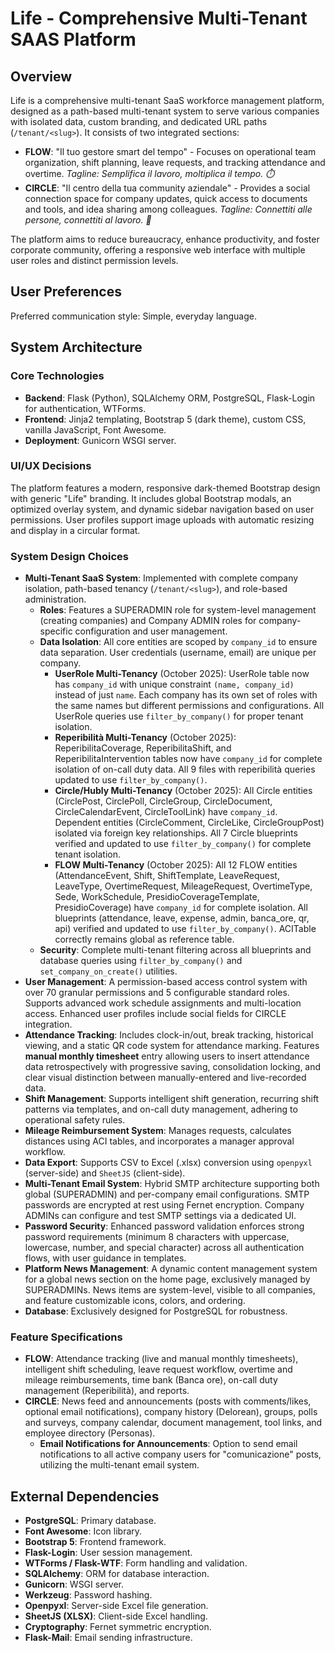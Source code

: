 # Life - Comprehensive Multi-Tenant SAAS Platform

## Overview
Life is a comprehensive multi-tenant SaaS workforce management platform, designed as a path-based multi-tenant system to serve various companies with isolated data, custom branding, and dedicated URL paths (`/tenant/<slug>`). It consists of two integrated sections:

- **FLOW**: "Il tuo gestore smart del tempo" - Focuses on operational team organization, shift planning, leave requests, and tracking attendance and overtime. *Tagline: Semplifica il lavoro, moltiplica il tempo. ⏱️*
- **CIRCLE**: "Il centro della tua community aziendale" - Provides a social connection space for company updates, quick access to documents and tools, and idea sharing among colleagues. *Tagline: Connettiti alle persone, connettiti al lavoro. 🤝*

The platform aims to reduce bureaucracy, enhance productivity, and foster corporate community, offering a responsive web interface with multiple user roles and distinct permission levels.

## User Preferences
Preferred communication style: Simple, everyday language.

## System Architecture

### Core Technologies
- **Backend**: Flask (Python), SQLAlchemy ORM, PostgreSQL, Flask-Login for authentication, WTForms.
- **Frontend**: Jinja2 templating, Bootstrap 5 (dark theme), custom CSS, vanilla JavaScript, Font Awesome.
- **Deployment**: Gunicorn WSGI server.

### UI/UX Decisions
The platform features a modern, responsive dark-themed Bootstrap design with generic "Life" branding. It includes global Bootstrap modals, an optimized overlay system, and dynamic sidebar navigation based on user permissions. User profiles support image uploads with automatic resizing and display in a circular format.

### System Design Choices
- **Multi-Tenant SaaS System**: Implemented with complete company isolation, path-based tenancy (`/tenant/<slug>`), and role-based administration.
  - **Roles**: Features a SUPERADMIN role for system-level management (creating companies) and Company ADMIN roles for company-specific configuration and user management.
  - **Data Isolation**: All core entities are scoped by `company_id` to ensure data separation. User credentials (username, email) are unique per company.
    - **UserRole Multi-Tenancy** (October 2025): UserRole table now has `company_id` with unique constraint `(name, company_id)` instead of just `name`. Each company has its own set of roles with the same names but different permissions and configurations. All UserRole queries use `filter_by_company()` for proper tenant isolation.
    - **Reperibilità Multi-Tenancy** (October 2025): ReperibilitaCoverage, ReperibilitaShift, and ReperibilitaIntervention tables now have `company_id` for complete isolation of on-call duty data. All 9 files with reperibilità queries updated to use `filter_by_company()`.
    - **Circle/Hubly Multi-Tenancy** (October 2025): All Circle entities (CirclePost, CirclePoll, CircleGroup, CircleDocument, CircleCalendarEvent, CircleToolLink) have `company_id`. Dependent entities (CircleComment, CircleLike, CircleGroupPost) isolated via foreign key relationships. All 7 Circle blueprints verified and updated to use `filter_by_company()` for complete tenant isolation.
    - **FLOW Multi-Tenancy** (October 2025): All 12 FLOW entities (AttendanceEvent, Shift, ShiftTemplate, LeaveRequest, LeaveType, OvertimeRequest, MileageRequest, OvertimeType, Sede, WorkSchedule, PresidioCoverageTemplate, PresidioCoverage) have `company_id` for complete isolation. All blueprints (attendance, leave, expense, admin, banca_ore, qr, api) verified and updated to use `filter_by_company()`. ACITable correctly remains global as reference table.
  - **Security**: Complete multi-tenant filtering across all blueprints and database queries using `filter_by_company()` and `set_company_on_create()` utilities.
- **User Management**: A permission-based access control system with over 70 granular permissions and 5 configurable standard roles. Supports advanced work schedule assignments and multi-location access. Enhanced user profiles include social fields for CIRCLE integration.
- **Attendance Tracking**: Includes clock-in/out, break tracking, historical viewing, and a static QR code system for attendance marking. Features **manual monthly timesheet** entry allowing users to insert attendance data retrospectively with progressive saving, consolidation locking, and clear visual distinction between manually-entered and live-recorded data.
- **Shift Management**: Supports intelligent shift generation, recurring shift patterns via templates, and on-call duty management, adhering to operational safety rules.
- **Mileage Reimbursement System**: Manages requests, calculates distances using ACI tables, and incorporates a manager approval workflow.
- **Data Export**: Supports CSV to Excel (.xlsx) conversion using `openpyxl` (server-side) and `SheetJS` (client-side).
- **Multi-Tenant Email System**: Hybrid SMTP architecture supporting both global (SUPERADMIN) and per-company email configurations. SMTP passwords are encrypted at rest using Fernet encryption. Company ADMINs can configure and test SMTP settings via a dedicated UI.
- **Password Security**: Enhanced password validation enforces strong password requirements (minimum 8 characters with uppercase, lowercase, number, and special character) across all authentication flows, with user guidance in templates.
- **Platform News Management**: A dynamic content management system for a global news section on the home page, exclusively managed by SUPERADMINs. News items are system-level, visible to all companies, and feature customizable icons, colors, and ordering.
- **Database**: Exclusively designed for PostgreSQL for robustness.

### Feature Specifications
- **FLOW**: Attendance tracking (live and manual monthly timesheets), intelligent shift scheduling, leave request workflow, overtime and mileage reimbursements, time bank (Banca ore), on-call duty management (Reperibilità), and reports.
- **CIRCLE**: News feed and announcements (posts with comments/likes, optional email notifications), company history (Delorean), groups, polls and surveys, company calendar, document management, tool links, and employee directory (Personas).
  - **Email Notifications for Announcements**: Option to send email notifications to all active company users for "comunicazione" posts, utilizing the multi-tenant email system.

## External Dependencies
- **PostgreSQL**: Primary database.
- **Font Awesome**: Icon library.
- **Bootstrap 5**: Frontend framework.
- **Flask-Login**: User session management.
- **WTForms / Flask-WTF**: Form handling and validation.
- **SQLAlchemy**: ORM for database interaction.
- **Gunicorn**: WSGI server.
- **Werkzeug**: Password hashing.
- **Openpyxl**: Server-side Excel file generation.
- **SheetJS (XLSX)**: Client-side Excel handling.
- **Cryptography**: Fernet symmetric encryption.
- **Flask-Mail**: Email sending infrastructure.